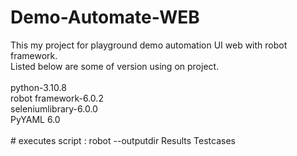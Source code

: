 # Demo-Automate-WEB
This my project for playground demo automation UI web with robot framework.
<br>Listed below are some of version using on project.<br>
<br>python-3.10.8
<br>robot framework-6.0.2
<br>seleniumlibrary-6.0.0
<br>PyYAML 6.0<br>
<br># executes script : robot --outputdir Results Testcases
